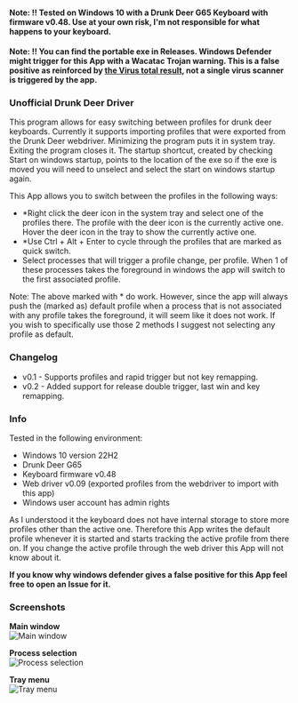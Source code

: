 #### Note: !! Tested on Windows 10 with a Drunk Deer G65 Keyboard with firmware v0.48. Use at your own risk, I'm not responsible for what happens to your keyboard.
#### Note: !! You can find the portable exe in Releases. Windows Defender might trigger for this App with a Wacatac Trojan warning. This is a false positive as reinforced by [the Virus total result](https://www.virustotal.com/gui/file/f8b5f5262351e7760a244d64f4bb181f05e62a9f06a921b7a1a9c2d7c945fd79), not a single virus scanner is triggered by the app.
### Unofficial Drunk Deer Driver
This program allows for easy switching between profiles for drunk deer keyboards. Currently it supports importing profiles that were exported from the Drunk Deer webdriver.
Minimizing the program puts it in system tray. Exiting the program closes it. The startup shortcut, created by checking Start on windows startup, points to the location of the exe so if the exe is moved you will need to unselect and select the start on windows startup again.

This App allows you to switch between the profiles in the following ways:
- *Right click the deer icon in the system tray and select one of the profiles there. The profile with the deer icon is the currently active one. Hover the deer icon in the tray to show the currently active one.
- *Use Ctrl + Alt + Enter to cycle through the profiles that are marked as quick switch.
- Select processes that will trigger a profile change, per profile. When 1 of these processes takes the foreground in windows the app will switch to the first associated profile.

Note: The above marked with * do work.
However, since the app will always push the (marked as) default profile when a process that is not associated with any profile takes the foreground, it will seem like it does not work.
If you wish to specifically use those 2 methods I suggest not selecting any profile as default.

### Changelog
- v0.1 - Supports profiles and rapid trigger but not key remapping.
- v0.2 - Added support for release double trigger, last win and key remapping.

### Info
Tested in the following environment:
- Windows 10 version 22H2
- Drunk Deer G65
- Keyboard firmware v0.48
- Web driver v0.09 (exported profiles from the webdriver to import with this app)
- Windows user account has admin rights

As I understood it the keyboard does not have internal storage to store more profiles other than the active one.
Therefore this App writes the default profile whenever it is started and starts tracking the active profile from there on.
If you change the active profile through the web driver this App will not know about it.

**If you know why windows defender gives a false positive for this App feel free to open an Issue for it.**

### Screenshots
**Main window**\
![Main window](https://i.imgur.com/cFSQTs8.png)

**Process selection**\
![Process selection](https://i.imgur.com/8Rbb4gX.png)

**Tray menu**\
![Tray menu](https://i.imgur.com/oyuNZyR.png)